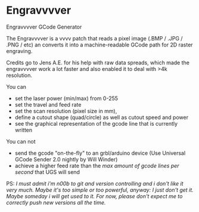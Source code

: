 # Engravvvver
Engravvvver GCode Generator

The Engravvvver is a vvvv patch that reads a pixel image (.BMP / .JPG / .PNG / etc)
an converts it into a machine-readable GCode path for 2D raster engraving.

Credits go to Jens A.E. for his help with raw data spreads, which made the engravvvver work
a lot faster and also enabled it to deal with >4k resolution. 

You can
- set the laser power (min/max) from 0-255
- set the travel and feed rate
- set the scan resolution (pixel size in mm),
- define a cutout shape (quad/circle) as well as cutout speed and power
- see the graphical representation of the gcode line that is currently written

You can not 
- send the gcode "on-the-fly" to an grbl/arduino device (Use Universal GCode Sender 2.0 nightly by Will Winder)
- achieve a higher feed rate than the _max amount of gcode lines per second_ that UGS will send

PS:
_I must admit i'm n00b to git and version controlling and i don't like it very much.
Maybe it's too simple or too powerful, anyway: I just don't get it. Maybe someday i will get used to it. 
For now, please don't expect me to correctly push new versions all the time._
